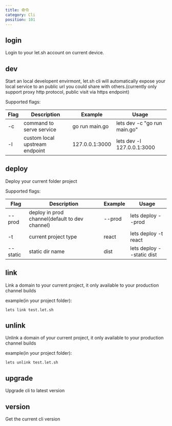 ```yaml
---
title: 命令
category: Cli
position: 101
---
```


## login

Login to your let.sh account on current device.

## dev

Start an local developent envirmont, let.sh cli will automatically expose your local service to an public url you could share with others.(currently only support proxy http protocol, public visit via https endpoint)

Supported flags:

| Flag | Description                    | Example        | Usage                        |
| ---- | ------------------------------ | -------------- | ---------------------------- |
| -c   | command to serve service       | go run main.go | lets dev -c "go run main.go" |
| -l   | custom local upstream endpoint | 127.0.0.1:3000 | lets dev -l 127.0.0.1:3000   |

## deploy

Deploy your current folder project

Supported flags:

| Flag     | Description                                    | Example | Usage                     |
| -------- | ---------------------------------------------- | ------- | ------------------------- |
| --prod   | deploy in prod channel(default to dev channel) | --prod  | lets deploy --prod        |
| -t       | current project type                           | react   | lets deploy -t react      |
| --static | static dir name                                | dist    | lets deploy --static dist |

## link

Link a domain to your current project, it only available to your production channel builds

example(in your project folder):

```shell
lets link test.let.sh
```

## unlink

Unlink a domain of your current project, it only available to your production channel builds

example(in your project folder):

```shell
lets unlink test.let.sh
```

## upgrade

Upgrade cli to latest version

## version

Get the current cli version
